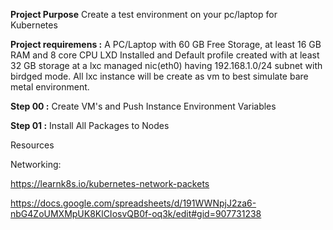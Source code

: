 **Project Purpose** Create a test environment on your pc/laptop for Kubernetes

**Project requiremens :** A PC/Laptop with 60 GB Free Storage, at least 16 GB RAM and 8 core CPU LXD Installed and Default profile created with at least 32 GB storage at a lxc managed nic(eth0) having 192.168.1.0/24 subnet with birdged mode. All lxc instance will be create as vm to best simulate bare metal environment. 


**Step 00 :** Create VM's and Push Instance Environment Variables

**Step 01 :** Install All Packages to Nodes 

Resources

Networking:

https://learnk8s.io/kubernetes-network-packets

https://docs.google.com/spreadsheets/d/191WWNpjJ2za6-nbG4ZoUMXMpUK8KlCIosvQB0f-oq3k/edit#gid=907731238
